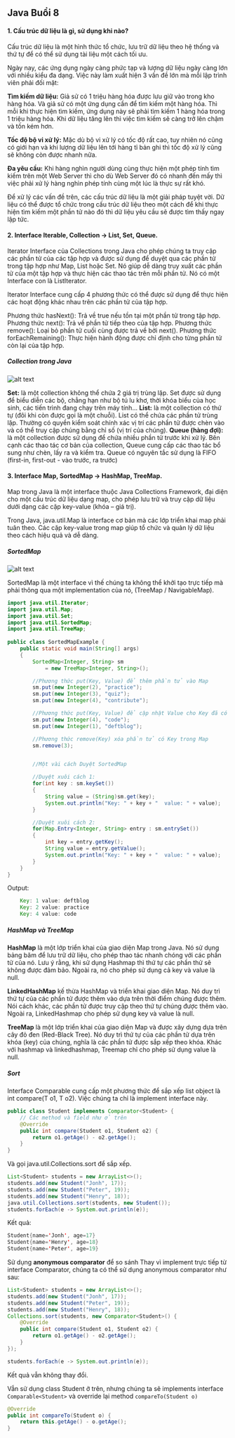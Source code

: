 ## Java Buổi 8
#### 1. Cấu trúc dữ liệu là gì, sử dụng khi nào?
Cấu trúc dữ liệu là một hình thức tổ chức, lưu trữ dữ liệu theo hệ thống và thứ tự để có thể sử dụng tài liệu một cách tối ưu.

Ngày nay, các ứng dụng ngày càng phức tạp và lượng dữ liệu ngày càng lớn với nhiều kiểu đa dạng. Việc này làm xuất hiện 3 vấn đề lớn mà mỗi lập trình viên phải đối mặt:

**Tìm kiếm dữ liệu:** Giả sử có 1 triệu hàng hóa được lưu giữ vào trong kho hàng hóa. Và giả sử có một ứng dụng cần để tìm kiếm một hàng hóa. Thì mỗi khi thực hiện tìm kiếm, ứng dụng này sẽ phải tìm kiếm 1 hàng hóa trong 1 triệu hàng hóa. Khi dữ liệu tăng lên thì việc tìm kiếm sẽ càng trở lên chậm và tốn kém hơn.

**Tốc độ bộ vi xử lý:** Mặc dù bộ vi xử lý có tốc độ rất cao, tuy nhiên nó cũng có giới hạn và khi lượng dữ liệu lên tới hàng tỉ bản ghi thì tốc độ xử lý cũng sẽ không còn được nhanh nữa.

**Đa yêu cầu:** Khi hàng nghìn người dùng cùng thực hiện một phép tính tìm kiếm trên một Web Server thì cho dù Web Server đó có nhanh đến mấy thì việc phải xử lý hàng nghìn phép tính cùng một lúc là thực sự rất khó.

Để xử lý các vấn đề trên, các cấu trúc dữ liệu là một giải pháp tuyệt vời. Dữ liệu có thể được tổ chức trong cấu trúc dữ liệu theo một cách để khi thực hiện tìm kiếm một phần tử nào đó thì dữ liệu yêu cầu sẽ được tìm thấy ngay lập tức.

#### 2. Interface Iterable, Collection -> List, Set, Queue.
Iterator Interface của Collections trong Java cho phép chúng ta truy cập các phần tử của các tập hợp và được sử dụng để duyệt qua các phần tử trong tập hợp như Map, List hoặc Set. Nó giúp dễ dàng truy xuất các phần tử của một tập hợp và thực hiện các thao tác trên mỗi phần tử. Nó có một Interface con là ListIterator.

Iterator Interface cung cấp 4 phương thức có thể được sử dụng để thực hiện các hoạt động khác nhau trên các phần tử của tập hợp.

Phương thức hasNext(): Trả về true nếu tồn tại một phần tử trong tập hợp.
Phương thức next(): Trả về phần tử tiếp theo của tập hợp.
Phương thức remove(): Loại bỏ phần tử cuối cùng được trả về bởi next().
Phương thức forEachRemaining(): Thực hiện hành động được chỉ định cho từng phần tử còn lại của tập hợp.

##### Collection trong Java
![alt text](he-thong-cap-bac-colection-trong-java.png)

**Set:** là một collection không thể chứa 2 giá trị trùng lặp. Set được sử dụng để biểu diễn các bộ, chẳng hạn như bộ tú lu khơ, thời khóa biểu của học sinh, các tiến trình đang chạy trên máy tính...
**List:** là một collection có thứ tự (đôi khi còn được gọi là một chuỗi). List có thể chứa các phần tử trùng lặp. Thường có quyền kiểm soát chính xác vị trí các phần tử được chèn vào và có thể truy cập chúng bằng chỉ số (vị trí của chúng).
**Queue (hàng đợi):** là một collection được sử dụng để chứa nhiều phần tử trước khi xử lý. Bên cạnh các thao tác cơ bản của collection, Queue cung cấp các thao tác bổ sung như chèn, lấy ra và kiểm tra. Queue có nguyên tắc sử dụng là FIFO (first-in, first-out - vào trước, ra trước)

#### 3. Interface Map, SortedMap -> HashMap, TreeMap.
Map trong Java là một interface thuộc Java Collections Framework, đại diện cho một cấu trúc dữ liệu dạng map, cho phép lưu trữ và truy cập dữ liệu dưới dạng các cặp key-value (khóa – giá trị).

Trong Java, java.util.Map là interface cơ bản mà các lớp triển khai map phải tuân theo. Các cặp key-value trong map giúp tổ chức và quản lý dữ liệu theo cách hiệu quả và dễ dàng.

##### SortedMap
![alt text](Selection_030.png)

SortedMap là một interface vì thế chúng ta không thể khởi tạo trực tiếp mà phải thông qua một implementation của nó, (TreeMap / NavigableMap).

```Java
import java.util.Iterator; 
import java.util.Map; 
import java.util.Set; 
import java.util.SortedMap; 
import java.util.TreeMap; 
  
public class SortedMapExample { 
    public static void main(String[] args) 
    { 
        SortedMap<Integer, String> sm 
            = new TreeMap<Integer, String>(); 

        //Phương thức put(Key, Value) để thêm phần tử vào Map
        sm.put(new Integer(2), "practice"); 
        sm.put(new Integer(3), "quiz"); 
        sm.put(new Integer(4), "contribute"); 

        //Phương thức put(Key, Value) để cập nhật Value cho Key đã có trong Map
        sm.put(new Integer(4), "code"); 
        sm.put(new Integer(1), "deftblog"); 

        //Phương thức remove(Key) xóa phần tử có Key trong Map
        sm.remove(3);


        //Một vài cách Duyệt SortedMap

        //Duyệt xuôi cách 1:
        for(int key : sm.keySet())
        {
            String value = (String)sm.get(key);
            System.out.println("Key: " + key + "  value: " + value);
        }

        //Duyệt xuôi cách 2:
        for(Map.Entry<Integer, String> entry : sm.entrySet())
        {
            int key = entry.getKey();
            String value = entry.getValue();
            System.out.println("Key: " + key + "  value: " + value);
        }
    } 
}
```
Output:
```Java
    Key: 1 value: deftblog
    Key: 2 value: practice
    Key: 4 value: code
```

##### HashMap và TreeMap

**HashMap** là một lớp triển khai của giao diện Map trong Java. Nó sử dụng bảng băm để lưu trữ dữ liệu, cho phép thao tác nhanh chóng với các phần tử của nó. Lưu ý rằng, khi sử dụng Hashmap thì thứ tự các phần thử sẽ không được đảm bảo. Ngoài ra, nó cho phép sử dụng cả key và value là null.

**LinkedHashMap** kế thừa HashMap và triển khai giao diện Map. Nó duy trì thứ tự của các phần tử được thêm vào dựa trên thời điểm chúng được thêm. Nói cách khác, các phần tử được truy cập theo thứ tự chúng được thêm vào. Ngoài ra, LinkedHashmap cho phép sử dụng key và value là null.

**TreeMap** là một lớp triển khai của giao diện Map và được xây dựng dựa trên cây đỏ đen (Red-Black Tree). Nó duy trì thứ tự của các phần tử dựa trên khóa (key) của chúng, nghĩa là các phần tử được sắp xếp theo khóa. Khác với hashmap và linkedhashmap, Treemap chỉ cho phép sử dụng value là null.


##### Sort
Interface Comparable<T> cung cấp một phương thức để sắp xếp list object là int compare(T o1, T o2). Việc chúng ta chỉ là implement interface này.

```Java
public class Student implements Comparator<Student> {
    // Các method và field như ở trên
    @Override
    public int compare(Student o1, Student o2) {
        return o1.getAge() - o2.getAge();
    }
}
```


Và gọi java.util.Collections.sort để sắp xếp.
```Java
List<Student> students = new ArrayList<>();
students.add(new Student("Jonh", 17));
students.add(new Student("Peter", 19));
students.add(new Student("Henry", 18));
java.util.Collections.sort(students, new Student());
students.forEach(e -> System.out.println(e));
```
Kết quả:
```Java
Student{name='Jonh', age=17}
Student{name='Henry', age=18}
Student{name='Peter', age=19}
```
Sử dụng **anonymous comparator** để so sánh Thay vì implement trực tiếp từ interface Comparator<T>, chúng ta có thể sử dụng anonymous comparator như sau:
```Java
List<Student> students = new ArrayList<>();
students.add(new Student("Jonh", 17));
students.add(new Student("Peter", 19));
students.add(new Student("Henry", 18));
Collections.sort(students, new Comparator<Student>() {
    @Override
    public int compare(Student o1, Student o2) {
        return o1.getAge() - o2.getAge();
    }
});

students.forEach(e -> System.out.println(e));
```
Kết quả vẫn không thay đổi.

Vẫn sử dụng class Student ở trên, nhưng chúng ta sẽ implements interface ```Comparable<Student>``` và override lại method ```compareTo(Student o)```
```Java
@Override
public int compareTo(Student o) {
    return this.getAge() - o.getAge();
}
```

 




